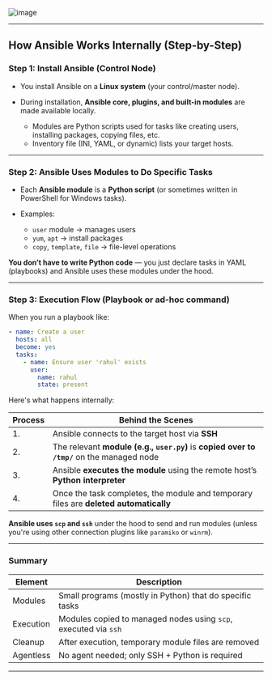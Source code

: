 ![image](https://github.com/user-attachments/assets/974d0478-49be-42d3-ae5b-c8b73d52a5af)


---

## How Ansible Works Internally (Step-by-Step)

### Step 1: **Install Ansible (Control Node)**

* You install Ansible on a **Linux system** (your control/master node).
* During installation, **Ansible core, plugins, and built-in modules** are made available locally.

  * Modules are Python scripts used for tasks like creating users, installing packages, copying files, etc.
  * Inventory file (INI, YAML, or dynamic) lists your target hosts.

---

### Step 2: **Ansible Uses Modules to Do Specific Tasks**

* Each **Ansible module** is a **Python script** (or sometimes written in PowerShell for Windows tasks).
* Examples:

  * `user` module → manages users
  * `yum`, `apt` → install packages
  * `copy`, `template`, `file` → file-level operations

**You don’t have to write Python code** — you just declare tasks in YAML (playbooks) and Ansible uses these modules under the hood.

---

### Step 3: **Execution Flow (Playbook or ad-hoc command)**

When you run a playbook like:

```yaml
- name: Create a user
  hosts: all
  become: yes
  tasks:
    - name: Ensure user 'rahul' exists
      user:
        name: rahul
        state: present
```

Here's what happens internally:

| Process | Behind the Scenes                                                                           |
| ------- | ------------------------------------------------------------------------------------------- |
| 1.   | Ansible connects to the target host via **SSH**                                             |
| 2.   | The relevant **module (e.g., `user.py`)** is **copied over to `/tmp/`** on the managed node |
| 3.   | Ansible **executes the module** using the remote host’s **Python interpreter**              |
| 4.   | Once the task completes, the module and temporary files are **deleted automatically**       |

**Ansible uses `scp` and `ssh`** under the hood to send and run modules (unless you're using other connection plugins like `paramiko` or `winrm`).

---

### Summary

| Element   | Description                                                     |
| --------- | --------------------------------------------------------------- |
| Modules   | Small programs (mostly in Python) that do specific tasks        |
| Execution | Modules copied to managed nodes using `scp`, executed via `ssh` |
| Cleanup   | After execution, temporary module files are removed             |
| Agentless | No agent needed; only SSH + Python is required                  |

---


